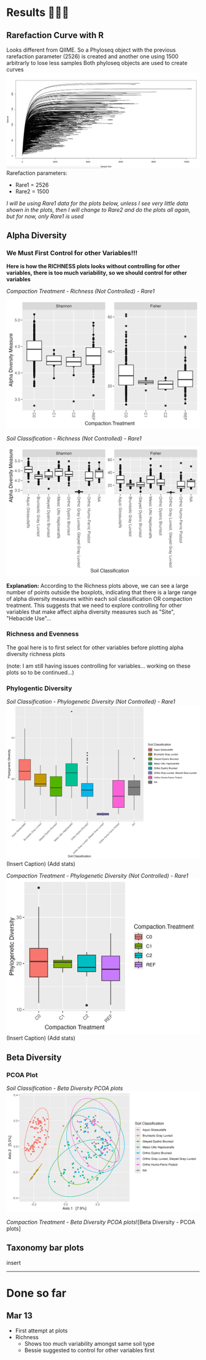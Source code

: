 # Results 👩🏽‍🌾 

## Rarefaction Curve with R

Looks different from QIIME. So a Phyloseq object with the previous rarefaction parameter (2526) is created and another one using 1500 arbitrarly to lose less samples
Both phyloseq objects are used to create curves
![Rarefaction Curve Generated by R](https://github.com/cynthiaachung/micb575-team3/blob/main/R/Alpha-Beta%20Diversity/Rarefaction%20Curve%20from%20R)
Rarefaction parameters:
- Rare1 = 2526
- Rare2 = 1500
  
_I will be using Rare1 data for the plots below, unless I see very little data shown in the plots, then I will change to Rare2 and do the plots all again, but for now, only Rare1 is used_

## Alpha Diversity

### We Must First Control for other Variables!!!
**Here is how the RICHNESS plots looks without controlling for other variables, there is too much variability, so we should control for other variables**

*Compaction Treatment - Richness (Not Controlled) - Rare1*


![Richness Not Filtered](https://github.com/cynthiaachung/micb575-team3/blob/main/R/Alpha-Beta%20Diversity/plot_richness_compac_not_filtered.png)

*Soil Classification - Richness (Not Controlled) - Rare1*


![Richness Not Filtered](https://github.com/cynthiaachung/micb575-team3/blob/main/R/Alpha-Beta%20Diversity/plot_richness_not_filtered.png)

**Explanation:**
According to the Richness plots above, we can see a large number of points outside the boxplots, indicating that there is a large range of alpha diversity measures within each soil classification OR compaction treatment. This suggests that we need to explore controlling for other variables that make affect alpha diversity measures such as "Site", "Hebacide Use"...



### Richness and Evenness
The goal here is to first select for other variables before plotting alpha diversity richness plots

(note: I am still having issues controlling for variables... working on these plots so to be continued...)



### Phylogentic Diversity

*Soil Classification - Phylogenetic Diversity (Not Controlled) - Rare1*![Phylogenetic Diversity](https://github.com/cynthiaachung/micb575-team3/blob/main/R/Alpha-Beta%20Diversity/plot_pd.png)
(Insert Caption)
(Add stats)

*Compaction Treatment - Phylogenetic Diversity (Not Controlled) - Rare1*![Phylogenetic Diversity](https://github.com/cynthiaachung/micb575-team3/blob/main/R/Alpha-Beta%20Diversity/plot_pd_compac.png)
(Insert Caption)
(Add stats)

## Beta Diversity
### PCOA Plot

*Soil Classification - Beta Diversity PCOA plots*![Beta Diversity - PCOA plots](https://github.com/cynthiaachung/micb575-team3/blob/main/R/Alpha-Beta%20Diversity/plot_pcoa.png)


*Compaction Treatment - Beta Diversity PCOA plots*![Beta Diversity - PCOA plots]

## Taxonomy bar plots
insert


---
# Done so far
## Mar 13
- First attempt at plots
- Richness
  - Shows too much variability amongst same soil type
  - Bessie suggested to control for other variables first
